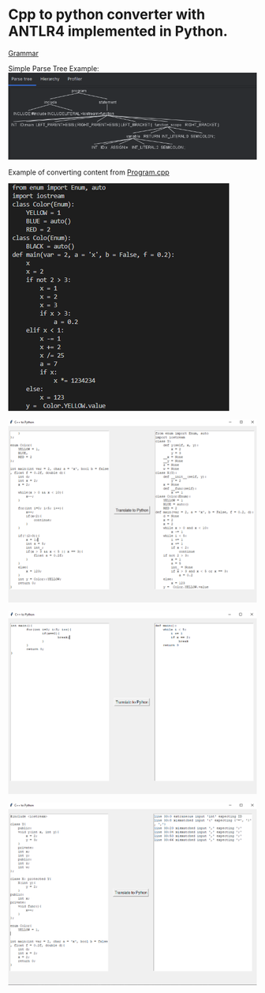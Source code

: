 # Cpp to python converter with ANTLR4 implemented in Python.

[Grammar](https://github.com/przemekdomagala/cpp-to-python/blob/main/CppGrammar.g4)


Simple Parse Tree Example:
![Parse Tree Example](https://github.com/przemekdomagala/cpp-to-python/blob/main/ParseTreeExample.png)



Example of converting content from [Program.cpp](https://github.com/przemekdomagala/cpp-to-python/blob/main/program.cpp)





![Converting Example](https://github.com/przemekdomagala/cpp-to-python/blob/main/programpy.png)



![Example1](https://github.com/przemekdomagala/cpp-to-python/blob/main/image.png)

![Example2](https://github.com/przemekdomagala/cpp-to-python/blob/main/example.png)

![Example3](https://github.com/przemekdomagala/cpp-to-python/blob/main/example3.png)

